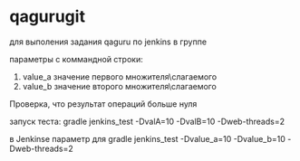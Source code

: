 # qagurugit
для выполения задания qaguru по jenkins в группе

параметры с коммандной строки:
1. value_a значение первого множителя\слагаемого
2. value_b значение второго множителя\слагаемого

Проверка, что результат операций больше нуля

запуск теста:
gradle jenkins_test -DvalA=10 -DvalB=10 -Dweb-threads=2

в Jenkinse параметр для gradle
jenkins_test -Dvalue_a=10 -Dvalue_b=10 -Dweb-threads=2

  
